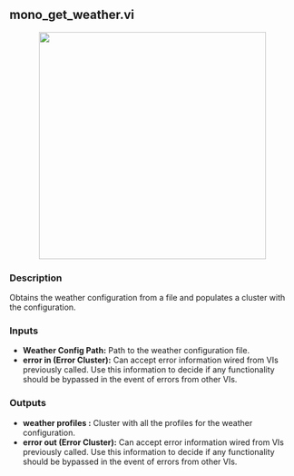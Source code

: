 ## mono_get_weather.vi
<p align="center">
<img src="https://github.com/monoDriveIO/client/raw/master/WikiPhotos/LV_client/weather/mono__get__weatherc.png" 
width="400"  />
</p>

### Description 
Obtains the weather configuration  from a file and populates a cluster with the configuration.

### Inputs

- **Weather Config Path:** Path to the weather configuration file.
- **error in (Error Cluster):** Can accept error information wired from VIs previously called. Use this information to decide if any functionality should be bypassed in the event of errors from other VIs.


### Outputs

- **weather profiles :** Cluster with all the profiles for the weather configuration.
- **error out (Error Cluster):** Can accept error information wired from VIs previously called. Use this information to decide if any functionality should be bypassed in the event of errors from other VIs.
